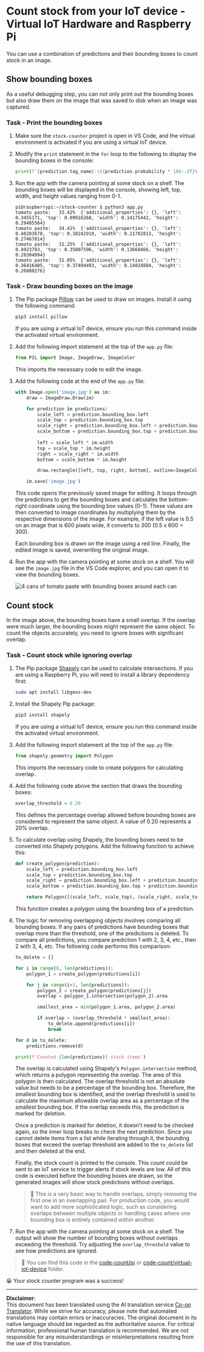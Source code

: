 <!--
CO_OP_TRANSLATOR_METADATA:
{
  "original_hash": "9c4320311c0f2c1884a6a21265d98a51",
  "translation_date": "2025-08-28T20:16:08+00:00",
  "source_file": "5-retail/lessons/2-check-stock-device/single-board-computer-count-stock.md",
  "language_code": "en"
}
-->
# Count stock from your IoT device - Virtual IoT Hardware and Raspberry Pi

You can use a combination of predictions and their bounding boxes to count stock in an image.

## Show bounding boxes

As a useful debugging step, you can not only print out the bounding boxes but also draw them on the image that was saved to disk when an image was captured.

### Task - Print the bounding boxes

1. Make sure the `stock-counter` project is open in VS Code, and the virtual environment is activated if you are using a virtual IoT device.

1. Modify the `print` statement in the `for` loop to the following to display the bounding boxes in the console:

    ```python
    print(f'{prediction.tag_name}:\t{prediction.probability * 100:.2f}%\t{prediction.bounding_box}')
    ```

1. Run the app with the camera pointing at some stock on a shelf. The bounding boxes will be displayed in the console, showing left, top, width, and height values ranging from 0-1.

    ```output
    pi@raspberrypi:~/stock-counter $ python3 app.py 
    tomato paste:   33.42%  {'additional_properties': {}, 'left': 0.3455171, 'top': 0.09916268, 'width': 0.14175442, 'height': 0.29405564}
    tomato paste:   34.41%  {'additional_properties': {}, 'left': 0.48283678, 'top': 0.10242918, 'width': 0.11782813, 'height': 0.27467814}
    tomato paste:   31.25%  {'additional_properties': {}, 'left': 0.4923783, 'top': 0.35007596, 'width': 0.13668466, 'height': 0.28304994}
    tomato paste:   31.05%  {'additional_properties': {}, 'left': 0.36416405, 'top': 0.37494493, 'width': 0.14024884, 'height': 0.26880276}
    ```

### Task - Draw bounding boxes on the image

1. The Pip package [Pillow](https://pypi.org/project/Pillow/) can be used to draw on images. Install it using the following command:

    ```sh
    pip3 install pillow
    ```

    If you are using a virtual IoT device, ensure you run this command inside the activated virtual environment.

1. Add the following import statement at the top of the `app.py` file:

    ```python
    from PIL import Image, ImageDraw, ImageColor
    ```

    This imports the necessary code to edit the image.

1. Add the following code at the end of the `app.py` file:

    ```python
    with Image.open('image.jpg') as im:
        draw = ImageDraw.Draw(im)
    
        for prediction in predictions:
            scale_left = prediction.bounding_box.left
            scale_top = prediction.bounding_box.top
            scale_right = prediction.bounding_box.left + prediction.bounding_box.width
            scale_bottom = prediction.bounding_box.top + prediction.bounding_box.height
            
            left = scale_left * im.width
            top = scale_top * im.height
            right = scale_right * im.width
            bottom = scale_bottom * im.height
    
            draw.rectangle([left, top, right, bottom], outline=ImageColor.getrgb('red'), width=2)
    
        im.save('image.jpg')
    ```

    This code opens the previously saved image for editing. It loops through the predictions to get the bounding boxes and calculates the bottom-right coordinate using the bounding box values (0-1). These values are then converted to image coordinates by multiplying them by the respective dimensions of the image. For example, if the left value is 0.5 on an image that is 600 pixels wide, it converts to 300 (0.5 x 600 = 300).

    Each bounding box is drawn on the image using a red line. Finally, the edited image is saved, overwriting the original image.

1. Run the app with the camera pointing at some stock on a shelf. You will see the `image.jpg` file in the VS Code explorer, and you can open it to view the bounding boxes.

    ![4 cans of tomato paste with bounding boxes around each can](../../../../../translated_images/rpi-stock-with-bounding-boxes.b5540e2ecb7cd49f1271828d3be412671d950e87625c5597ea97c90f11e01097.en.jpg)

## Count stock

In the image above, the bounding boxes have a small overlap. If the overlap were much larger, the bounding boxes might represent the same object. To count the objects accurately, you need to ignore boxes with significant overlap.

### Task - Count stock while ignoring overlap

1. The Pip package [Shapely](https://pypi.org/project/Shapely/) can be used to calculate intersections. If you are using a Raspberry Pi, you will need to install a library dependency first:

    ```sh
    sudo apt install libgeos-dev
    ```

1. Install the Shapely Pip package:

    ```sh
    pip3 install shapely
    ```

    If you are using a virtual IoT device, ensure you run this command inside the activated virtual environment.

1. Add the following import statement at the top of the `app.py` file:

    ```python
    from shapely.geometry import Polygon
    ```

    This imports the necessary code to create polygons for calculating overlap.

1. Add the following code above the section that draws the bounding boxes:

    ```python
    overlap_threshold = 0.20
    ```

    This defines the percentage overlap allowed before bounding boxes are considered to represent the same object. A value of 0.20 represents a 20% overlap.

1. To calculate overlap using Shapely, the bounding boxes need to be converted into Shapely polygons. Add the following function to achieve this:

    ```python
    def create_polygon(prediction):
        scale_left = prediction.bounding_box.left
        scale_top = prediction.bounding_box.top
        scale_right = prediction.bounding_box.left + prediction.bounding_box.width
        scale_bottom = prediction.bounding_box.top + prediction.bounding_box.height
    
        return Polygon([(scale_left, scale_top), (scale_right, scale_top), (scale_right, scale_bottom), (scale_left, scale_bottom)])
    ```

    This function creates a polygon using the bounding box of a prediction.

1. The logic for removing overlapping objects involves comparing all bounding boxes. If any pairs of predictions have bounding boxes that overlap more than the threshold, one of the predictions is deleted. To compare all predictions, you compare prediction 1 with 2, 3, 4, etc., then 2 with 3, 4, etc. The following code performs this comparison:

    ```python
    to_delete = []

    for i in range(0, len(predictions)):
        polygon_1 = create_polygon(predictions[i])
    
        for j in range(i+1, len(predictions)):
            polygon_2 = create_polygon(predictions[j])
            overlap = polygon_1.intersection(polygon_2).area

            smallest_area = min(polygon_1.area, polygon_2.area)
    
            if overlap > (overlap_threshold * smallest_area):
                to_delete.append(predictions[i])
                break
    
    for d in to_delete:
        predictions.remove(d)

    print(f'Counted {len(predictions)} stock items')
    ```

    The overlap is calculated using Shapely's `Polygon.intersection` method, which returns a polygon representing the overlap. The area of this polygon is then calculated. The overlap threshold is not an absolute value but needs to be a percentage of the bounding box. Therefore, the smallest bounding box is identified, and the overlap threshold is used to calculate the maximum allowable overlap area as a percentage of the smallest bounding box. If the overlap exceeds this, the prediction is marked for deletion.

    Once a prediction is marked for deletion, it doesn't need to be checked again, so the inner loop breaks to check the next prediction. Since you cannot delete items from a list while iterating through it, the bounding boxes that exceed the overlap threshold are added to the `to_delete` list and then deleted at the end.

    Finally, the stock count is printed to the console. This count could be sent to an IoT service to trigger alerts if stock levels are low. All of this code is executed before the bounding boxes are drawn, so the generated images will show stock predictions without overlaps.

    > 💁 This is a very basic way to handle overlaps, simply removing the first one in an overlapping pair. For production code, you would want to add more sophisticated logic, such as considering overlaps between multiple objects or handling cases where one bounding box is entirely contained within another.

1. Run the app with the camera pointing at some stock on a shelf. The output will show the number of bounding boxes without overlaps exceeding the threshold. Try adjusting the `overlap_threshold` value to see how predictions are ignored.

> 💁 You can find this code in the [code-count/pi](../../../../../5-retail/lessons/2-check-stock-device/code-count/pi) or [code-count/virtual-iot-device](../../../../../5-retail/lessons/2-check-stock-device/code-count/virtual-iot-device) folder.

😀 Your stock counter program was a success!

---

**Disclaimer**:  
This document has been translated using the AI translation service [Co-op Translator](https://github.com/Azure/co-op-translator). While we strive for accuracy, please note that automated translations may contain errors or inaccuracies. The original document in its native language should be regarded as the authoritative source. For critical information, professional human translation is recommended. We are not responsible for any misunderstandings or misinterpretations resulting from the use of this translation.